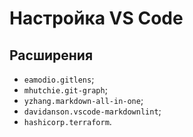 # Настройка VS Code

## Расширения

- `eamodio.gitlens`;
- `mhutchie.git-graph`;
- `yzhang.markdown-all-in-one`;
- `davidanson.vscode-markdownlint`;
- `hashicorp.terraform`.
